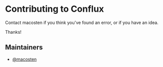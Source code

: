 # Contributing to Conflux

Contact macosten if you think you've found an error, or if you have an idea.

Thanks!

## Maintainers

- [@macosten](https://github.com/macosten)
